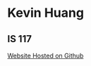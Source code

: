 # Kevin Huang
## IS 117

[Website Hosted on Github](https://k3vinhu4ng.github.io/BasicWebPackJS/)


